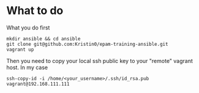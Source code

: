 # What to do

What you do first
```
mkdir ansible && cd ansible
git clone git@github.com:Kristin0/epam-training-ansible.git
vagrant up 
```

Then you need to copy your local ssh public key to your "remote" vagrant host. In my case
```
ssh-copy-id -i /home/<your_username>/.ssh/id_rsa.pub vagrant@192.168.111.111 
```
   
